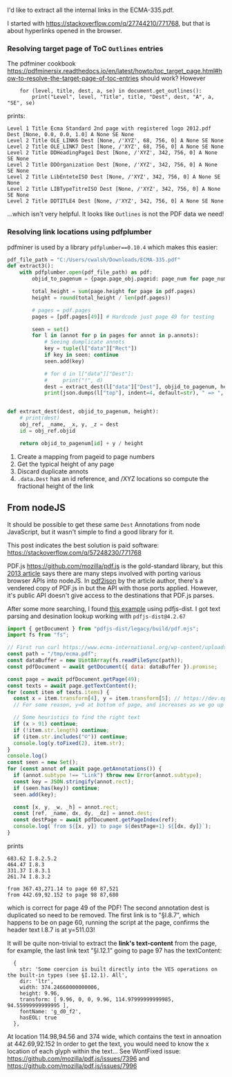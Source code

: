 I'd like to extract all the internal links in the ECMA-335.pdf.

I started with https://stackoverflow.com/q/27744210/771768, but that is about hyperlinks opened in the browser.
### Resolving target page of ToC `Outlines` entries
The pdfminer cookbook https://pdfminersix.readthedocs.io/en/latest/howto/toc_target_page.html#how-to-resolve-the-target-page-of-toc-entries should work?
However
```
    for (level, title, dest, a, se) in document.get_outlines():
        print("Level", level, "Title", title, "Dest", dest, "A", a, "SE", se)
```
prints:
```
Level 1 Title Ecma Standard 2nd page with registered logo 2012.pdf Dest [None, 0.0, 0.0, 1.0] A None SE None
Level 2 Title OLE_LINK6 Dest [None, /'XYZ', 68, 756, 0] A None SE None
Level 2 Title OLE_LINK7 Dest [None, /'XYZ', 68, 756, 0] A None SE None
Level 2 Title DDHeadingPage1 Dest [None, /'XYZ', 342, 756, 0] A None SE None
Level 2 Title DDOrganization Dest [None, /'XYZ', 342, 756, 0] A None SE None
Level 2 Title LibEnteteISO Dest [None, /'XYZ', 342, 756, 0] A None SE None
Level 2 Title LIBTypeTitreISO Dest [None, /'XYZ', 342, 756, 0] A None SE None
Level 2 Title DDTITLE4 Dest [None, /'XYZ', 342, 756, 0] A None SE None
```
...which isn't very helpful. It looks like `Outlines` is not the PDF data we need!

### Resolving link locations using pdfplumber
pdfminer is used by a library `pdfplumber==0.10.4` which makes this easier:
```python
pdf_file_path = "C:/Users/cwalsh/Downloads/ECMA-335.pdf"
def extract3():
    with pdfplumber.open(pdf_file_path) as pdf:
        objid_to_pagenum = {page.page_obj.pageid: page_num for page_num, page in enumerate(pdf.pages, 1)}

        total_height = sum(page.height for page in pdf.pages)
        height = round(total_height / len(pdf.pages))

        # pages = pdf.pages
        pages = [pdf.pages[49]] # Hardcode just page 49 for testing

        seen = set()        
        for l in (annot for p in pages for annot in p.annots):
            # Seeing dumplicate annots
            key = tuple(l["data"]["Rect"])
            if key in seen: continue
            seen.add(key)

            # for d in l["data"]["Dest"]:
            #     print("!", d)
            dest = extract_dest(l["data"]["Dest"], objid_to_pagenum, height)
            print(json.dumps(l["top"], indent=4, default=str), " => ", dest)


def extract_dest(dest, objid_to_pagenum, height):
    # print(dest)
    obj_ref, _name, _x, y, _z = dest
    id = obj_ref.objid

    return objid_to_pagenum[id] + y / height
```
1. Create a mapping from pageid to page numbers
2. Get the typical height of any page
3. Discard duplicate annots
4. `.data.Dest` has an id reference, and /XYZ locations so compute the fractional height of the link

## From nodeJS
It should be possible to get these same `Dest` Annotations from node JavaScript, but it wasn't simple to find a good library for it.

This post indicates the best solution is paid software: https://stackoverflow.com/q/57248230/771768

PDF.js https://github.com/mozilla/pdf.js is the gold-standard library, but this [2013 article](https://www.codeproject.com/Articles/568136/Porting-and-Extending-PDFJS-to-NodeJS) says there are many steps involved with porting various browser APIs into nodeJS. In [pdf2json](https://github.com/modesty/pdf2json) by the article author, there's a vendered copy of PDF.js in but the API with those ports applied. However, it's public API doesn't give access to the destinations that PDF.js parses.

After some more searching, I found [this example](https://github.com/mozilla/pdf.js/blob/master/examples/node/getinfo.mjs) using pdfjs-dist. I got text parsing and desination lookup working with `pdfjs-dist@4.2.67`
```js
import { getDocument } from "pdfjs-dist/legacy/build/pdf.mjs";
import fs from "fs";

// First run curl https://www.ecma-international.org/wp-content/uploads/ECMA-335_6th_edition_june_2012.pdf -o /tmp/ecma.pdf
const path = "/tmp/ecma.pdf";
const dataBuffer = new Uint8Array(fs.readFileSync(path));
const pdfDocument = await getDocument({ data: dataBuffer }).promise;

const page = await pdfDocument.getPage(49);
const texts = await page.getTextContent();
for (const item of texts.items) {
  const x = item.transform[4], y = item.transform[5]; // https://dev.opera.com/articles/understanding-the-css-transforms-matrix/
  // For some reason, y=0 at bottom of page, and increases as we go up

  // Some heuristics to find the right text
  if (x > 91) continue;
  if (!item.str.length) continue;
  if (item.str.includes("©")) continue;
  console.log(y.toFixed(2), item.str);
}
console.log()
const seen = new Set();
for (const annot of await page.getAnnotations()) {
  if (annot.subtype !== "Link") throw new Error(annot.subtype);
  const key = JSON.stringify(annot.rect);
  if (seen.has(key)) continue;
  seen.add(key);

  const [x, y, _w, _h] = annot.rect;
  const [ref, _name, dx, dy, _dz] = annot.dest;
  const destPage = await pdfDocument.getPageIndex(ref);
  console.log(`from ${[x, y]} to page ${destPage+1} ${[dx, dy]}`);
}
```
prints
```
683.62 I.8.2.5.2
464.47 I.8.3
331.37 I.8.3.1
261.74 I.8.3.2

from 367.43,271.14 to page 60 87,521
from 442.69,92.152 to page 98 87,680
```
which is correct for page 49 of the PDF!
The second annotation dest is duplicated so need to be removed.
The first link is to "§I.8.7", which happens to be on page 60, running the script at the page, confirms the header text I.8.7 is at y=511.03!

It will be quite non-trivial to extract the **link's text-content** from the page, for example, the last link text "§I.12.1" going to page 97 has the textContent:
```
  {
    str: 'Some coercion is built directly into the VES operations on the built-in types (see §I.12.1). All',
    dir: 'ltr',
    width: 374.24660000000006,
    height: 9.96,
    transform: [ 9.96, 0, 0, 9.96, 114.97999999999985, 94.55999999999995 ],
    fontName: 'g_d0_f2',
    hasEOL: true
  },
```
At location 114.98,94.56 and 374 wide, which contains the text in annoation at 442.69,92.152
In order to get the text, you would need to know the x location of each glyph within the text...
See WontFixed issue: https://github.com/mozilla/pdf.js/issues/7396 and https://github.com/mozilla/pdf.js/issues/7996
